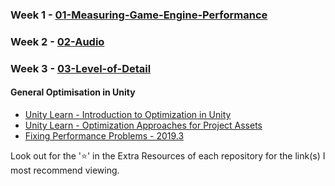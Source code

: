 ### Week 1 - [01-Measuring-Game-Engine-Performance](https://github.com/danmilneusw/01-Measuring-Game-Engine-Performance)
### Week 2 - [02-Audio](https://github.com/danmilneusw/02-Audio)
### Week 3 - [03-Level-of-Detail](https://github.com/danmilneusw/03-Level-of-Detail)

#### General Optimisation in Unity
- [Unity Learn - Introduction to Optimization in Unity](https://learn.unity.com/tutorial/introduction-to-optimization-in-unity#)
- [Unity Learn - Optimization Approaches for Project Assets](https://learn.unity.com/tutorial/optimization-approaches-for-project-assets#)
- [Fixing Performance Problems - 2019.3](https://learn.unity.com/tutorial/fixing-performance-problems-2019-3#604584f1edbc2a08f89305c9)

Look out for the '⭐' in the Extra Resources of each repository for the link(s) I most recommend viewing.
